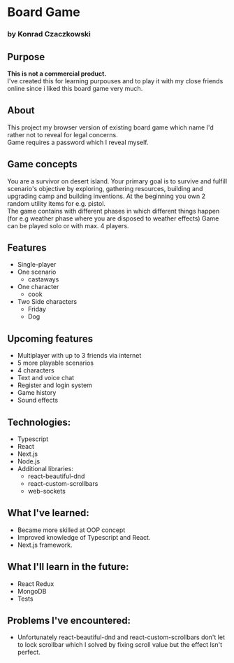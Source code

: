 # Board Game

### by Konrad Czaczkowski

## Purpose

<strong>This is not a commercial product.</strong>
<br> I've created this for learning purpouses and to play it with my close friends online since i liked this board game
very much.

## About

This project my browser version of existing board
game which name I'd rather not to reveal for legal concerns.
<br>
Game requires a password which I reveal myself.

## Game concepts

You are a survivor on desert island. Your primary goal is
to survive and fulfill scenario's objective by exploring,
gathering resources, building and upgrading camp and building inventions.
At the beginning you own 2 random utility items for e.g. pistol.
<br>
The game contains with different phases in which different things happen  (for e.g weather phase where you are disposed
to weather effects)
Game can be played solo or with max. 4 players.

## Features

* Single-player
* One scenario
    * castaways
* One character
    * cook
* Two Side characters
    * Friday
    * Dog

## Upcoming features

* Multiplayer with up to 3 friends via internet
* 5 more playable scenarios
* 4 characters
* Text and voice chat
* Register and login system
* Game history
* Sound effects

## Technologies:

* Typescript
* React
* Next.js
* Node.js
* Additional libraries:
    * react-beautiful-dnd
    * react-custom-scrollbars
    * web-sockets

## What I've learned:

* Became more skilled at OOP concept
* Improved knowledge of Typescript and React.
* Next.js framework.

## What I'll learn in the future:

* React Redux
* MongoDB
* Tests

## Problems I've encountered:

* Unfortunately react-beautiful-dnd and
  react-custom-scrollbars don't let to lock scrollbar
  which I solved by fixing scroll value but the effect Isn't perfect.
